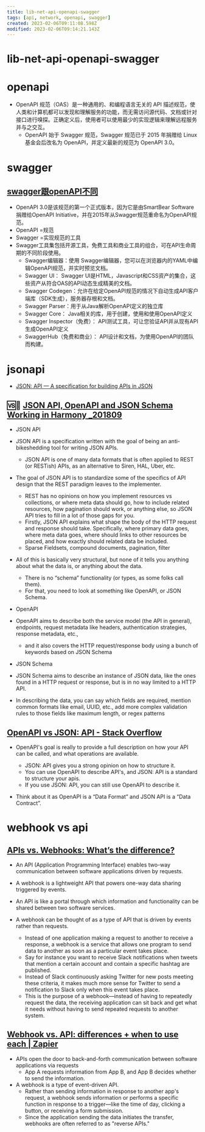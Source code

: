 ```yaml
---
title: lib-net-api-openapi-swagger
tags: [api, network, openapi, swagger]
created: 2023-02-06T09:11:08.598Z
modified: 2023-02-06T09:14:21.143Z
---
```


# lib-net-api-openapi-swagger

# openapi
- OpenAPI 规范（OAS）是一种通用的、和编程语言无关的 API 描述规范，使人类和计算机都可以发现和理解服务的功能，而无需访问源代码、文档或针对接口进行嗅探。正确定义后，使用者可以使用最少的实现逻辑来理解远程服务并与之交互。
  - OpenAPI 始于 Swagger 规范，Swagger 规范已于 2015 年捐赠给 Linux 基金会后改名为 OpenAPI，并定义最新的规范为 OpenAPI 3.0。
# swagger

## [swagger跟openAPI不同](https://blog.csdn.net/fanzhongcang/article/details/102695534)

- OpenAPI 3.0是该规范的第一个正式版本，因为它是由SmartBear Software捐赠给OpenAPI Initiative，并在2015年从Swagger规范重命名为OpenAPI规范。
- OpenAPI =规范
- Swagger =实现规范的工具
- Swagger工具集包括开源工具，免费工具和商业工具的组合，可在API生命周期的不同阶段使用。
  - Swagger编辑器：使用 Swagger编辑器，您可以在浏览器内的YAML中编辑OpenAPI规范，并实时预览文档。
  - Swagger UI： Swagger UI是HTML，Javascript和CSS资产的集合，这些资产从符合OAS的API动态生成精美的文档。
  - Swagger Codegen：允许在给定OpenAPI规范的情况下自动生成API客户端库（SDK生成），服务器存根和文档。
  - Swagger Parser：用于从Java解析OpenAPI定义的独立库
  - Swagger Core： Java相关的库，用于创建，使用和使用OpenAPI定义
  - Swagger Inspector（免费）： API测试工具，可让您验证API并从现有API生成OpenAPI定义
  - SwaggerHub（免费和商业）： API设计和文档，为使用OpenAPI的团队而构建。
# jsonapi
- [JSON: API — A specification for building APIs in JSON](https://jsonapi.org/)

## 🆚️🧩 [JSON API, OpenAPI and JSON Schema Working in Harmony _201809](https://medium.com/apis-you-wont-hate/json-api-openapi-and-json-schema-working-in-harmony-ad4175f4ff84)

- JSON API
- JSON API is a specification written with the goal of being an anti-bikeshedding tool for writing JSON APIs.
  - JSON API is one of many data formats that is often applied to REST (or RESTish) APIs, as an alternative to Siren, HAL, Uber, etc.
- The goal of JSON API is to standardize some of the specifics of API design that the REST paradigm leaves to the implementer. 
  - REST has no opinions on how you implement resources vs collections, or where meta data should go, how to include related resources, how pagination should work, or anything else, so JSON API tries to fill in a lot of those gaps for you.
  - Firstly, JSON API explains what shape the body of the HTTP request and response should take. Specifically, where primary data goes, where meta data goes, where should links to other resources be placed, and how exactly should related data be included.
  - Sparse Fieldsets, compound documents, pagination, filter
- All of this is basically very structural, but none of it tells you anything about what the data is, or anything about the data. 
  - There is no “schema” functionality (or types, as some folks call them). 
  - For that, you need to look at something like OpenAPI, or JSON Schema.

- OpenAPI
- OpenAPI aims to describe both the service model (the API in general), endpoints, request metadata like headers, authentication strategies, response metadata, etc., 
  - and it also covers the HTTP request/response body using a bunch of keywords based on JSON Schema

- JSON Schema
- JSON Schema aims to describe an instance of JSON data, like the ones found in a HTTP request or response, but is in no way limited to a HTTP API.
- In describing the data, you can say which fields are required, mention common formats like email, UUID, etc., add more complex validation rules to those fields like maximum length, or regex patterns

## [OpenAPI vs JSON: API - Stack Overflow](https://stackoverflow.com/questions/64828587/openapi-vs-jsonapi)

- OpenAPI's goal is really to provide a full description on how your API can be called, and what operations are available. 
  - JSON: API gives you a strong opinion on how to structure it.
  - You can use OpenAPI to describe API's, and JSON: API is a standard to structure your apis. 
  - If you use JSON: API, you can still use OpenAPI to describe it.

- Think about it as OpenAPI is a “Data Format” and JSON API is a “Data Contract”.
# webhook vs api

## [APIs vs. Webhooks: What’s the difference?](https://www.mparticle.com/blog/apis-vs-webhooks/)

- An API (Application Programming Interface) enables two-way communication between software applications driven by requests. 
- A webhook is a lightweight API that powers one-way data sharing triggered by events. 

- An API is like a portal through which information and functionality can be shared between two software services. 

- A webhook can be thought of as a type of API that is driven by events rather than requests. 
  - Instead of one application making a request to another to receive a response, a webhook is a service that allows one program to send data to another as soon as a particular event takes place.
  - Say for instance you want to receive Slack notifications when tweets that mention a certain account and contain a specific hashtag are published. 
  - Instead of Slack continuously asking Twitter for new posts meeting these criteria, it makes much more sense for Twitter to send a notification to Slack only when this event takes place. 
  - This is the purpose of a webhook––instead of having to repeatedly request the data, the receiving application can sit back and get what it needs without having to send repeated requests to another system.

## [Webhook vs. API: differences + when to use each | Zapier](https://zapier.com/blog/webhook-vs-api/)

- APIs open the door to back-and-forth communication between software applications via requests
  - App A requests information from App B, and App B decides whether to send the information.
- A webhook is a type of event-driven API. 
  - Rather than sending information in response to another app's request, a webhook sends information or performs a specific function in response to a trigger—like the time of day, clicking a button, or receiving a form submission. 
  - Since the application sending the data initiates the transfer, webhooks are often referred to as "reverse APIs." 
